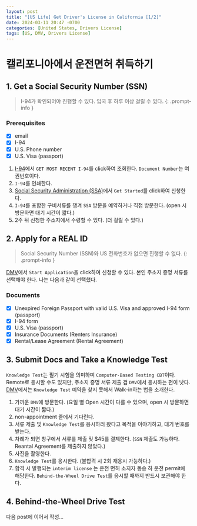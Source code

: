 ```yaml
---
layout: post
title: "[US Life] Get Driver's License in California [1/2]"
date: 2024-03-11 20:47 -0700
categories: [United States, Drivers License]
tags: [US, DMV, Drivers License]
---
```


# 캘리포니아에서 운전면허 취득하기

## 1. Get a Social Security Number (SSN)

> I-94가 확인되어야 진행할 수 있다. 입국 후 하루 이상 걸릴 수 있다.
> {: .prompt-info }

### Prerequisites

- [x] email
- [x] I-94
- [x] U.S. Phone number
- [x] U.S. Visa (passport)

1. [I-94][geti94]에서 `GET MOST RECENT I-94`를 click하여 조회한다. `Document Number`는 여권번호이다.
2. `I-94`를 인쇄한다.
3. [Social Security Administration (SSA)][applyssn]에서 `Get Started`를 click하여 신청한다.
4. `I-94`를 포함한 구비서류를 챙겨 `SSA` 방문을 예약하거나 직접 방문한다. (open 시 방문하면 대기 시간이 짧다.)
5. 2주 뒤 신청한 주소지에서 수령할 수 있다. (더 걸릴 수 있다.)

## 2. Apply for a REAL ID

> Social Security Number (SSN)와 US 전화번호가 없으면 진행할 수 없다.
> {: .prompt-info }

[DMV][applylicense]에서 `Start Application`을 click하여 신청할 수 있다. 본인 주소지 증명 서류를 선택해야 한다. 나는 다음과 같이 선택했다.

### Documents

- [x] Unexpired Foreign Passport with valid U.S. Visa and approved I-94 form (passport)
- [x] I-94 form
- [x] U.S. Visa (passport)
- [x] Insurance Documents (Renters Insurance)
- [x] Rental/Lease Agreement (Rental Agreement)

## 3. Submit Docs and Take a Knowledge Test

`Knowledge Test`는 필기 시험을 의미하며 `Computer-Based Testing CBT`이다. Remote로 응시할 수도 있지만, 주소지 증명 서류 제출 겸 `DMV`에서 응시하는 편이 낫다. [DMV][dmvappointment]에서는 `Knowledge Test` 예약을 찾지 못해서 Walk-in하는 법을 소개한다.

1. 가까운 `DMV`에 방문한다. (요일 별 Open 시간이 다를 수 있으며, open 시 방문하면 대기 시간이 짧다.)
2. non-appointment 줄에서 기다린다.
3. 서류 제출 및 `Knowledge Test`를 응시하러 왔다고 목적을 이야기하고, 대기 번호를 받는다.
4. 차례가 되면 창구에서 서류를 제출 및 $45를 결제한다. (`SSN` 제출도 가능하다. Reantal Agreement를 제출하지 않았다.)
5. 사진을 촬영한다.
6. `Knowledge Test`를 응시한다. (불합격 시 2회 재응시 가능하다.)
7. 합격 시 발행되는 `interim license` 는 운전 면허 소지자 동승 하 운전 permit에 해당한다. `Behind-the-Wheel Drive Test`를 응시할 때까지 반드시 보관해야 한다.

## 4. Behind-the-Wheel Drive Test

다음 post에 이어서 작성...

[geti94]: https://i94.cbp.dhs.gov/I94/#/home
[applyssn]: https://www.ssa.gov/number-card/request-number-first-time
[applylicense]: https://www.dmv.ca.gov/portal/driver-licenses-identification-cards/dl-id-online-app-edl-44
[dmvappointment]: https://www.dmv.ca.gov/portal/appointments/select-appointment-type
